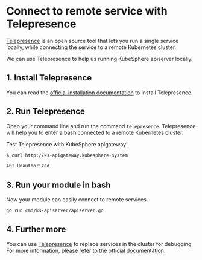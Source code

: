 # Connect to remote service with Telepresence

[Telepresence](https://www.telepresence.io/) is an open source tool that lets you run a single service locally, while connecting the service to a remote Kubernetes cluster.

We can use Telepresence to help us running KubeSphere apiserver locally.

## 1. Install Telepresence

You can read the [official installation documentation](https://www.telepresence.io/reference/install.html) to install Telepresence.

## 2. Run Telepresence

Open your command line and run the command `telepresence`. Telepresence will help you to enter a bash connected to a remote Kubernetes cluster.

Test Telepresence with KubeSphere apigateway:

```bash
$ curl http://ks-apigateway.kubesphere-system

401 Unauthorized
```

## 3. Run your module in bash

Now your module can easily connect to remote services.

```bash
go run cmd/ks-apiserver/apiserver.go
```

## 4. Further more

You can use [Telepresence](how-telepresence-works.md) to replace services in the cluster for debugging. For more information, please refer to the [official documentation](https://www.telepresence.io/discussion/overview).